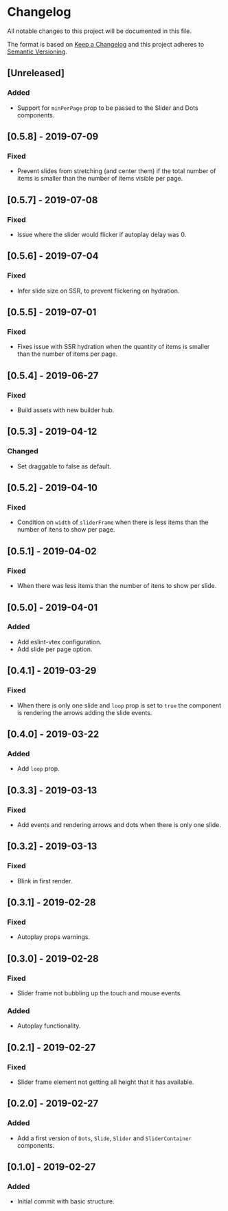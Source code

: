 # Changelog

All notable changes to this project will be documented in this file.

The format is based on [Keep a Changelog](http://keepachangelog.com/en/1.0.0/)
and this project adheres to [Semantic Versioning](http://semver.org/spec/v2.0.0.html).

## [Unreleased]

### Added

- Support for `minPerPage` prop to be passed to the Slider and Dots components.

## [0.5.8] - 2019-07-09

### Fixed

- Prevent slides from stretching (and center them) if the total number of items is smaller than the number of items visible per page.

## [0.5.7] - 2019-07-08

### Fixed

- Issue where the slider would flicker if autoplay delay was 0.

## [0.5.6] - 2019-07-04

### Fixed

- Infer slide size on SSR, to prevent flickering on hydration.

## [0.5.5] - 2019-07-01

### Fixed

- Fixes issue with SSR hydration when the quantity of items is smaller than the number of items per page.

## [0.5.4] - 2019-06-27

### Fixed

- Build assets with new builder hub.

## [0.5.3] - 2019-04-12

### Changed

- Set draggable to false as default.

## [0.5.2] - 2019-04-10

### Fixed

- Condition on `width` of `sliderFrame` when there is less items than the number of itens to show per page.

## [0.5.1] - 2019-04-02

### Fixed

- When there was less items than the number of itens to show per slide.

## [0.5.0] - 2019-04-01

### Added

- Add eslint-vtex configuration.
- Add slide per page option.

## [0.4.1] - 2019-03-29

### Fixed

- When there is only one slide and `loop` prop is set to `true` the component is rendering the arrows adding the slide events.

## [0.4.0] - 2019-03-22

### Added

- Add `loop` prop.

## [0.3.3] - 2019-03-13

### Fixed

- Add events and rendering arrows and dots when there is only one slide.

## [0.3.2] - 2019-03-13

### Fixed

- Blink in first render.

## [0.3.1] - 2019-02-28

### Fixed

- Autoplay props warnings.

## [0.3.0] - 2019-02-28

### Fixed

- Slider frame not bubbling up the touch and mouse events.

### Added

- Autoplay functionality.

## [0.2.1] - 2019-02-27

### Fixed

- Slider frame element not getting all height that it has available.

## [0.2.0] - 2019-02-27

### Added

- Add a first version of `Dots`, `Slide`, `Slider` and `SliderContainer` components.

## [0.1.0] - 2019-02-27

### Added

- Initial commit with basic structure.
